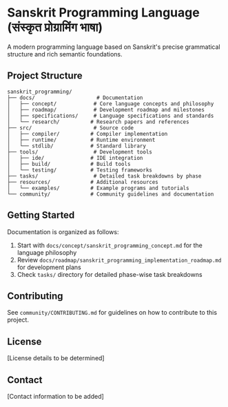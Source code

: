 # Sanskrit Programming Language (संस्कृत प्रोग्रामिंग भाषा)

A modern programming language based on Sanskrit's precise grammatical structure and rich semantic foundations.

## Project Structure

```
sanskrit_programming/
├── docs/                    # Documentation
│   ├── concept/            # Core language concepts and philosophy
│   ├── roadmap/            # Development roadmap and milestones
│   ├── specifications/     # Language specifications and standards
│   └── research/          # Research papers and references
├── src/                    # Source code
│   ├── compiler/          # Compiler implementation
│   ├── runtime/           # Runtime environment
│   └── stdlib/            # Standard library
├── tools/                  # Development tools
│   ├── ide/               # IDE integration
│   ├── build/             # Build tools
│   └── testing/           # Testing frameworks
├── tasks/                  # Detailed task breakdowns by phase
├── resources/             # Additional resources
│   └── examples/          # Example programs and tutorials
└── community/             # Community guidelines and documentation
```

## Getting Started

Documentation is organized as follows:
1. Start with `docs/concept/sanskrit_programming_concept.md` for the language philosophy
2. Review `docs/roadmap/sanskrit_programming_implementation_roadmap.md` for development plans
3. Check `tasks/` directory for detailed phase-wise task breakdowns

## Contributing

See `community/CONTRIBUTING.md` for guidelines on how to contribute to this project.

## License

[License details to be determined]

## Contact

[Contact information to be added] 